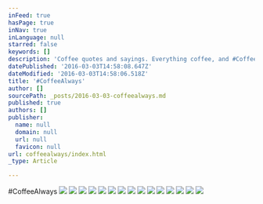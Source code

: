 ```yaml
---
inFeed: true
hasPage: true
inNav: true
inLanguage: null
starred: false
keywords: []
description: 'Coffee quotes and sayings. Everything coffee, and #CoffeeAlways'
datePublished: '2016-03-03T14:58:08.647Z'
dateModified: '2016-03-03T14:58:06.518Z'
title: '#CoffeeAlways'
author: []
sourcePath: _posts/2016-03-03-coffeealways.md
published: true
authors: []
publisher:
  name: null
  domain: null
  url: null
  favicon: null
url: coffeealways/index.html
_type: Article

---
```

\#CoffeeAlways
![](https://the-grid-user-content.s3-us-west-2.amazonaws.com/d62d606b-7389-410a-bffc-4d2eab5dd73d.jpg)
![](https://the-grid-user-content.s3-us-west-2.amazonaws.com/d609f314-7e9a-4c1e-adf3-6689ab0b9e88.jpg)
![](https://the-grid-user-content.s3-us-west-2.amazonaws.com/95a5a5d3-7679-41dd-a7ad-1d5db1e3c3ed.jpg)
![](https://the-grid-user-content.s3-us-west-2.amazonaws.com/aef7936b-081d-4a89-b1d6-742ab0c512ff.jpg)
![](https://the-grid-user-content.s3-us-west-2.amazonaws.com/3ffcf968-41dd-4590-a458-7b74ac4a2475.jpg)
![](https://the-grid-user-content.s3-us-west-2.amazonaws.com/1a8885a6-dc76-46be-ad85-078e86b6d9c3.jpg)
![](https://the-grid-user-content.s3-us-west-2.amazonaws.com/347df3cb-ff44-48b6-9995-50c2b11fa61b.jpg)
![](https://the-grid-user-content.s3-us-west-2.amazonaws.com/a700bc01-e3b2-4980-bca8-c1574c978ad0.jpg)
![](https://the-grid-user-content.s3-us-west-2.amazonaws.com/e903791f-3ba0-474d-849f-e3fe762865b5.jpg)
![](https://the-grid-user-content.s3-us-west-2.amazonaws.com/7b3b0b00-d8e4-4231-929f-92a2a1756184.jpg)
![](https://the-grid-user-content.s3-us-west-2.amazonaws.com/6c60cad1-42e2-45c6-bb8b-e6b252127ddc.jpg)
![](https://the-grid-user-content.s3-us-west-2.amazonaws.com/48487740-d126-4f0d-a7f6-4709a0a59290.jpg)
![](https://the-grid-user-content.s3-us-west-2.amazonaws.com/71ef0d8d-8905-417a-8256-dd019634c4b3.jpg)
![](https://the-grid-user-content.s3-us-west-2.amazonaws.com/2d8fc592-f5a6-4b7d-a1c6-b3d0b4083bc9.jpg)
![](https://the-grid-user-content.s3-us-west-2.amazonaws.com/61e25a6b-fbb3-4a8a-9e81-0522e78e8d28.jpg)
